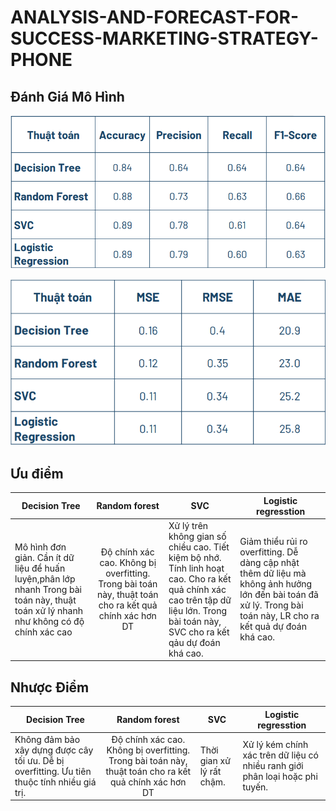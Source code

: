 # ANALYSIS-AND-FORECAST-FOR-SUCCESS-MARKETING-STRATEGY-PHONE

## Đánh Giá Mô Hình
![](img/Screenshot_1.png)

![](img/Screenshot_2.png)
## Ưu điểm
| Decision Tree                                                                                                                          |                                              Random forest                                             | SVC                                                                                                                                                                                  | Logistic regresstion                                                                                                                                              |
|----------------------------------------------------------------------------------------------------------------------------------------|:------------------------------------------------------------------------------------------------------:|--------------------------------------------------------------------------------------------------------------------------------------------------------------------------------------|-------------------------------------------------------------------------------------------------------------------------------------------------------------------|
| Mô hình đơn giản. Cần ít dữ liệu để huấn luyện,phân lớp nhanh Trong bài toán này, thuật toán xử lý nhanh như không có độ chính xác cao | Độ chính xác cao. Không bị overfitting. Trong bài toán này, thuật toán cho ra kết quả chính xác hơn DT | Xử lý trên không gian số chiều cao. Tiết kiệm bộ nhớ. Tính linh hoạt cao. Cho ra kết quả chính xác cao trên tập dữ liệu lớn. Trong bài toán này, SVC cho ra kết qảu dự đoán khá cao. | Giảm thiểu rủi ro overfitting. Dễ dàng cập nhật thêm dữ liệu mà không ảnh hưởng lớn đến bài toán đã xử lý. Trong bài toán này, LR cho ra kết quả dự đoán khá cao. |               |
## Nhược Điểm
| Decision Tree                                                                                |                                              Random forest                                             | SVC                        | Logistic regresstion                                                          |
|----------------------------------------------------------------------------------------------|:------------------------------------------------------------------------------------------------------:|----------------------------|-------------------------------------------------------------------------------|
| Không đảm bảo xây dựng được cây tối ưu. Dễ bị overfitting. Ưu tiên thuộc tính nhiều giá trị. | Độ chính xác cao. Không bị overfitting. Trong bài toán này, thuật toán cho ra kết quả chính xác hơn DT | Thời gian xử lý rất chậm.  | Xử lý kém chính xác trên dữ liệu có nhiều ranh giới phân loại hoặc phi tuyến. |
